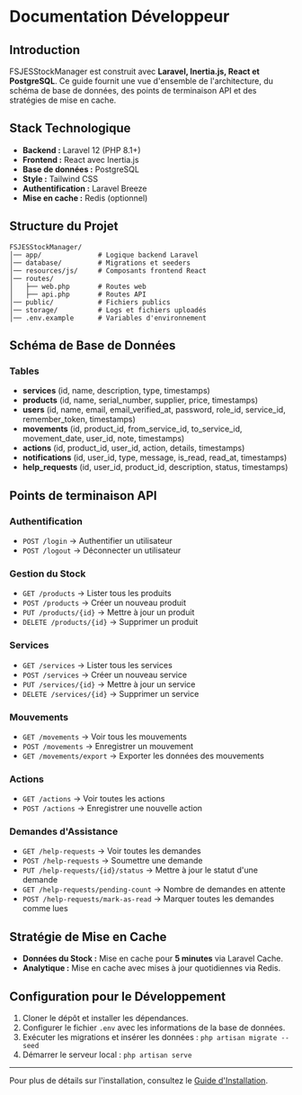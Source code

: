 # Documentation Développeur

## Introduction
FSJESStockManager est construit avec **Laravel, Inertia.js, React et PostgreSQL**. Ce guide fournit une vue d'ensemble de l'architecture, du schéma de base de données, des points de terminaison API et des stratégies de mise en cache.

## Stack Technologique
- **Backend :** Laravel 12 (PHP 8.1+)
- **Frontend :** React avec Inertia.js
- **Base de données :** PostgreSQL
- **Style :** Tailwind CSS
- **Authentification :** Laravel Breeze
- **Mise en cache :** Redis (optionnel)

## Structure du Projet
```
FSJESStockManager/
│── app/              # Logique backend Laravel
│── database/         # Migrations et seeders
│── resources/js/     # Composants frontend React
│── routes/          
│   ├── web.php       # Routes web
│   ├── api.php       # Routes API
│── public/           # Fichiers publics
│── storage/          # Logs et fichiers uploadés
│── .env.example      # Variables d'environnement
```

## Schéma de Base de Données
### Tables
- **services** (id, name, description, type, timestamps)
- **products** (id, name, serial_number, supplier, price, timestamps)
- **users** (id, name, email, email_verified_at, password, role_id, service_id, remember_token, timestamps)
- **movements** (id, product_id, from_service_id, to_service_id, movement_date, user_id, note, timestamps)
- **actions** (id, product_id, user_id, action, details, timestamps)
- **notifications** (id, user_id, type, message, is_read, read_at, timestamps)
- **help_requests** (id, user_id, product_id, description, status, timestamps)

## Points de terminaison API
### Authentification
- `POST /login` → Authentifier un utilisateur
- `POST /logout` → Déconnecter un utilisateur

### Gestion du Stock
- `GET /products` → Lister tous les produits
- `POST /products` → Créer un nouveau produit
- `PUT /products/{id}` → Mettre à jour un produit
- `DELETE /products/{id}` → Supprimer un produit

### Services
- `GET /services` → Lister tous les services
- `POST /services` → Créer un nouveau service
- `PUT /services/{id}` → Mettre à jour un service
- `DELETE /services/{id}` → Supprimer un service

### Mouvements
- `GET /movements` → Voir tous les mouvements
- `POST /movements` → Enregistrer un mouvement
- `GET /movements/export` → Exporter les données des mouvements

### Actions
- `GET /actions` → Voir toutes les actions
- `POST /actions` → Enregistrer une nouvelle action

### Demandes d'Assistance
- `GET /help-requests` → Voir toutes les demandes
- `POST /help-requests` → Soumettre une demande
- `PUT /help-requests/{id}/status` → Mettre à jour le statut d'une demande
- `GET /help-requests/pending-count` → Nombre de demandes en attente
- `POST /help-requests/mark-as-read` → Marquer toutes les demandes comme lues

## Stratégie de Mise en Cache
- **Données du Stock :** Mise en cache pour **5 minutes** via Laravel Cache.
- **Analytique :** Mise en cache avec mises à jour quotidiennes via Redis.

## Configuration pour le Développement
1. Cloner le dépôt et installer les dépendances.
2. Configurer le fichier `.env` avec les informations de la base de données.
3. Exécuter les migrations et insérer les données : `php artisan migrate --seed`
4. Démarrer le serveur local : `php artisan serve`

---
Pour plus de détails sur l'installation, consultez le [Guide d'Installation](installation-guide.md).
